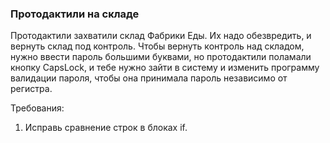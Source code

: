 
### Протодактили на складе

Протодактили захватили склад Фабрики Еды. Их надо обезвредить, и вернуть склад под контроль.
Чтобы вернуть контроль над складом, нужно ввести пароль большими буквами,
но протодактили поламали кнопку CapsLock, и тебе нужно зайти в систему и изменить программу валидации пароля,
чтобы она принимала пароль независимо от регистра.


Требования:
1.	Исправь сравнение строк в блоках if.


